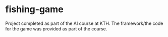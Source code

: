 # fishing-game
Project completed as part of the AI course at KTH. The framework/the code for the game was provided as part of the course.
